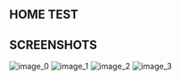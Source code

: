 ## HOME TEST
## SCREENSHOTS
![image_0](Screenshot_20210929-102008_AndroidDevChallenge.jpg)
![image_1](Screenshot_20210929-102023_AndroidDevChallenge.jpg)
![image_2](Screenshot_20210929-102032_AndroidDevChallenge.jpg)
![image_3](Screenshot_20210929-102047_AndroidDevChallenge.jpg)
